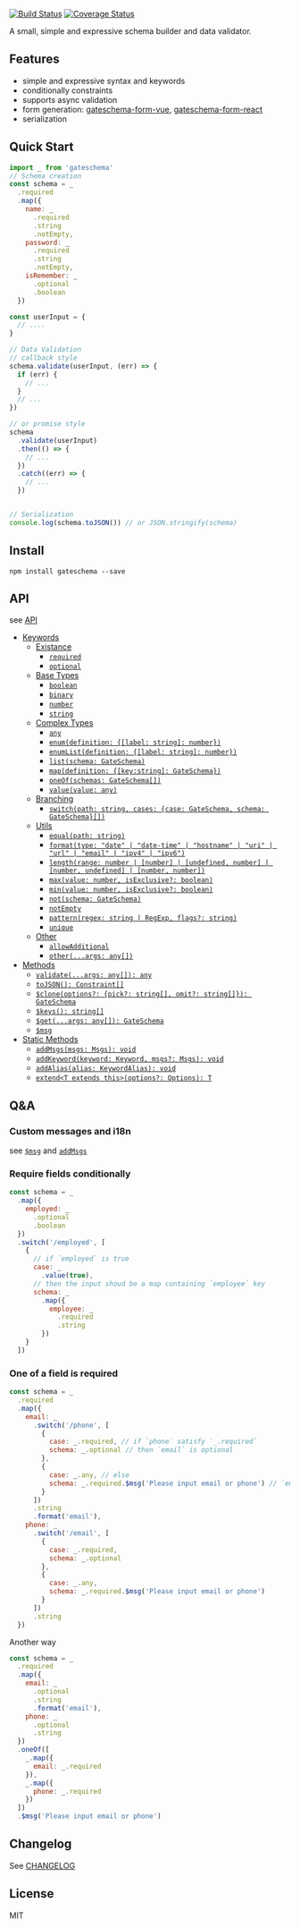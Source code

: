 [![Build Status](https://travis-ci.org/gateschema/gateschema-js.svg?branch=master)](https://travis-ci.org/gateschema/gateschema-js)  [![Coverage Status](https://coveralls.io/repos/github/gateschema/gateschema-js/badge.svg)](https://coveralls.io/github/gateschema/gateschema-js)

A small, simple and expressive schema builder and data validator. 


## Features  
* simple and expressive syntax and keywords  
* conditionally constraints  
* supports async validation  
* form generation: [gateschema-form-vue](https://github.com/gateschema/gateschema-form-vue), [gateschema-form-react](https://github.com/gateschema/gateschema-form-react)   
* serialization  

## Quick Start  
```js  
import _ from 'gateschema' 
// Schema creation   
const schema = _
  .required
  .map({
    name: _
      .required
      .string
      .notEmpty,
    password: _
      .required
      .string
      .notEmpty,
    isRemember: _
      .optional
      .boolean
  })

const userInput = {
  // ....
} 

// Data Validation
// callback style
schema.validate(userInput, (err) => {
  if (err) {
    // ...
  }
  // ...
})

// or promise style 
schema
  .validate(userInput)
  .then(() => {
    // ...
  })
  .catch((err) => {
    // ...
  })


// Serialization
console.log(schema.toJSON()) // or JSON.stringify(schema)
```

## Install  
```
npm install gateschema --save  
```

## API  
see [API](docs/api.md)  

- [Keywords](docs/api.md#keywords)
  - [Existance](docs/api.md#existance)
    - [`required`](docs/api.md#required)
    - [`optional`](docs/api.md#optional)
  - [Base Types](docs/api.md#base-types)
    - [`boolean`](docs/api.md#boolean)
    - [`binary`](docs/api.md#binary)
    - [`number`](docs/api.md#number)
    - [`string`](docs/api.md#string)
  - [Complex Types](docs/api.md#complex-types)
    - [`any`](docs/api.md#any)
    - [`enum(definition: {[label: string]: number})`](docs/api.md#enumdefinition-label-string-number)
    - [`enumList(definition: {[label: string]: number})`](docs/api.md#enumlistdefinition-label-string-number)
    - [`list(schema: GateSchema)`](docs/api.md#listschema-gateschema)
    - [`map(definition: {[key:string]: GateSchema})`](docs/api.md#mapdefinition-keystring-gateschema)
    - [`oneOf(schemas: GateSchema[])`](docs/api.md#oneofschemas-gateschema)
    - [`value(value: any)`](docs/api.md#valuevalue-any)
  - [Branching](docs/api.md#branching)
    - [`switch(path: string, cases: {case: GateSchema, schema: GateSchema}[])`](docs/api.md#switchpath-string-cases-case-gateschema-schema-gateschema)
  - [Utils](docs/api.md#utils)
    - [`equal(path: string)`](docs/api.md#equalpath-string)
    - [`format(type: "date" | "date-time" | "hostname" | "uri" | "url" | "email" | "ipv4" | "ipv6")`](docs/api.md#formattype-date--date-time--hostname--uri--url--email--ipv4--ipv6)
    - [`length(range: number | [number] | [undefined, number] | [number, undefined] | [number, number])`](docs/api.md#lengthrange-number--number--undefined-number--number-undefined--number-number)
    - [`max(value: number, isExclusive?: boolean)`](docs/api.md#maxvalue-number-isexclusive-boolean)
    - [`min(value: number, isExclusive?: boolean)`](docs/api.md#minvalue-number-isexclusive-boolean)
    - [`not(schema: GateSchema)`](docs/api.md#notschema-gateschema)
    - [`notEmpty`](docs/api.md#notempty)
    - [`pattern(regex: string | RegExp, flags?: string)`](docs/api.md#patternregex-string--regexp-flags-string)
    - [`unique`](docs/api.md#unique)
  - [Other](docs/api.md#other)
    - [`allowAdditional`](docs/api.md#allowadditional)
    - [`other(...args: any[])`](docs/api.md#otherargs-any)
- [Methods](docs/api.md#methods)
    - [`validate(...args: any[]): any`](docs/api.md#validateargs-any-any)
    - [`toJSON(): Constraint[]`](docs/api.md#tojson-constraint)
    - [`$clone(options?: {pick?: string[], omit?: string[]}): GateSchema`](docs/api.md#cloneoptions-pick-string-omit-string-gateschema)
    - [`$keys(): string[]`](docs/api.md#keys-string)
    - [`$get(...args: any[]): GateSchema`](docs/api.md#getargs-any-gateschema)
    - [`$msg`](docs/api.md#msg)
- [Static Methods](docs/api.md#static-methods)
    - [`addMsgs(msgs: Msgs): void`](docs/api.md#addmsgsmsgs-msgs-void)
    - [`addKeyword(keyword: Keyword, msgs?: Msgs): void`](docs/api.md#addkeywordkeyword-keyword-msgs-msgs-void)
    - [`addAlias(alias: KeywordAlias): void`](docs/api.md#addaliasalias-keywordalias-void)
    - [`extend<T extends this>(options?: Options): T`](docs/api.md#extendt-extends-thisoptions-options-t)

## Q&A  
### Custom messages and i18n  
see [`$msg`](docs/api.md#msg) and [`addMsgs`](docs/api.md#addmsgsmsgs-msgs-void)

### Require fields conditionally  
```js  
const schema = _
  .map({
    employed: _
      .optional
      .boolean
  })
  .switch('/employed', [
    {
      // if `employed` is true
      case: _
        .value(true), 
      // then the input shoud be a map containing `employee` key
      schema: _ 
        .map({
          employee: _
            .required
            .string
        })
    }
  ])
```
### One of a field is required  
```js
const schema = _
  .required
  .map({
    email: _
      .switch('/phone', [
        {
          case: _.required, // if `phone` satisfy `_.required`
          schema: _.optional // then `email` is optional
        },
        {
          case: _.any, // else 
          schema: _.required.$msg('Please input email or phone') // `email` is required
        }
      ])
      .string
      .format('email'),
    phone: _
      .switch('/email', [
        {
          case: _.required,
          schema: _.optional
        },
        {
          case: _.any,
          schema: _.required.$msg('Please input email or phone')
        }
      ])
      .string
  })
```
Another way  
```js
const schema = _
  .required
  .map({
    email: _
      .optional
      .string
      .format('email'),
    phone: _
      .optional
      .string
  })
  .oneOf([
    _.map({
      email: _.required
    }),
    _.map({
      phone: _.required
    })
  ])
  .$msg('Please input email or phone')
```

## Changelog  
See [CHANGELOG](./CHANGELOG.md)

## License  
MIT